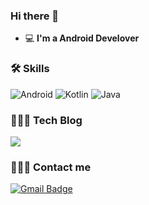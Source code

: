 <!--
**yuuuzzzin/yuuuzzzin** is a ✨ _special_ ✨ repository because its `README.md` (this file) appears on your GitHub profile.

Here are some ideas to get you started:

- 🔭 I’m currently working on ...
- 🌱 I’m currently learning ...
- 👯 I’m looking to collaborate on ...
- 🤔 I’m looking for help with ...
- 💬 Ask me about ...
- 📫 How to reach me: ...
- 😄 Pronouns: ...
- ⚡ Fun fact: ...
-->

### Hi there 👋   

 - 💻   **I'm a Android Develover**     

<!-- ![GitHub stats](https://github-readme-stats.vercel.app/api?username=yuuuzzzin&hide=issues,stars&count_private=true&show_icons=true)  -->

### 🛠 Skills 

<img alt="Android" src="https://img.shields.io/badge/Android-3DDC84?style=for-the-badge&logo=android&logoColor=white" />    <img alt="Kotlin" src="https://img.shields.io/badge/kotlin-%230095D5.svg?&style=for-the-badge&logo=kotlin&logoColor=white"/>    <img alt="Java" src="https://img.shields.io/badge/Java-007396?style=for-the-badge&logo=Java&logoColor=white"/>    

### 👩🏻‍💻 Tech Blog

<a href="https://velog.io/@yuuuzzzin"><img src="https://img.shields.io/badge/Velog-11B48A?style=flat-square&logo=Vimeo&logoColor=white&link=https://velog.io/@yuuuzzzin"/></a>
<!-- 
New Post!

[![Velog's GitHub stats](https://velog-readme-stats.vercel.app/api?name=yuuuzzzin)](https://velog-readme-stats.vercel.app/api/redirect?name=yuuuzzzin) -->

### 🙋🏻‍♀️ Contact me

[![Gmail Badge](https://img.shields.io/badge/Gmail-d14836?style=flat-square&logo=Gmail&logoColor=white&link=mailto:yuuuzzzin@gmail.com)](mailto:yuuuzzzin@gmail.com)
